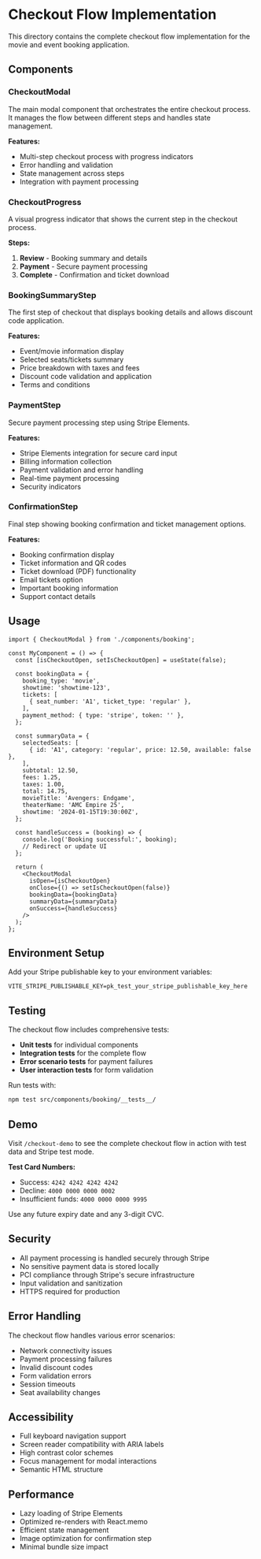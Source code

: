 # Checkout Flow Implementation

This directory contains the complete checkout flow implementation for the movie and event booking application.

## Components

### CheckoutModal
The main modal component that orchestrates the entire checkout process. It manages the flow between different steps and handles state management.

**Features:**
- Multi-step checkout process with progress indicators
- Error handling and validation
- State management across steps
- Integration with payment processing

### CheckoutProgress
A visual progress indicator that shows the current step in the checkout process.

**Steps:**
1. **Review** - Booking summary and details
2. **Payment** - Secure payment processing
3. **Complete** - Confirmation and ticket download

### BookingSummaryStep
The first step of checkout that displays booking details and allows discount code application.

**Features:**
- Event/movie information display
- Selected seats/tickets summary
- Price breakdown with taxes and fees
- Discount code validation and application
- Terms and conditions

### PaymentStep
Secure payment processing step using Stripe Elements.

**Features:**
- Stripe Elements integration for secure card input
- Billing information collection
- Payment validation and error handling
- Real-time payment processing
- Security indicators

### ConfirmationStep
Final step showing booking confirmation and ticket management options.

**Features:**
- Booking confirmation display
- Ticket information and QR codes
- Ticket download (PDF) functionality
- Email tickets option
- Important booking information
- Support contact details

## Usage

```tsx
import { CheckoutModal } from './components/booking';

const MyComponent = () => {
  const [isCheckoutOpen, setIsCheckoutOpen] = useState(false);

  const bookingData = {
    booking_type: 'movie',
    showtime: 'showtime-123',
    tickets: [
      { seat_number: 'A1', ticket_type: 'regular' },
    ],
    payment_method: { type: 'stripe', token: '' },
  };

  const summaryData = {
    selectedSeats: [
      { id: 'A1', category: 'regular', price: 12.50, available: false },
    ],
    subtotal: 12.50,
    fees: 1.25,
    taxes: 1.00,
    total: 14.75,
    movieTitle: 'Avengers: Endgame',
    theaterName: 'AMC Empire 25',
    showtime: '2024-01-15T19:30:00Z',
  };

  const handleSuccess = (booking) => {
    console.log('Booking successful:', booking);
    // Redirect or update UI
  };

  return (
    <CheckoutModal
      isOpen={isCheckoutOpen}
      onClose={() => setIsCheckoutOpen(false)}
      bookingData={bookingData}
      summaryData={summaryData}
      onSuccess={handleSuccess}
    />
  );
};
```

## Environment Setup

Add your Stripe publishable key to your environment variables:

```env
VITE_STRIPE_PUBLISHABLE_KEY=pk_test_your_stripe_publishable_key_here
```

## Testing

The checkout flow includes comprehensive tests:

- **Unit tests** for individual components
- **Integration tests** for the complete flow
- **Error scenario tests** for payment failures
- **User interaction tests** for form validation

Run tests with:
```bash
npm test src/components/booking/__tests__/
```

## Demo

Visit `/checkout-demo` to see the complete checkout flow in action with test data and Stripe test mode.

**Test Card Numbers:**
- Success: `4242 4242 4242 4242`
- Decline: `4000 0000 0000 0002`
- Insufficient funds: `4000 0000 0000 9995`

Use any future expiry date and any 3-digit CVC.

## Security

- All payment processing is handled securely through Stripe
- No sensitive payment data is stored locally
- PCI compliance through Stripe's secure infrastructure
- Input validation and sanitization
- HTTPS required for production

## Error Handling

The checkout flow handles various error scenarios:

- Network connectivity issues
- Payment processing failures
- Invalid discount codes
- Form validation errors
- Session timeouts
- Seat availability changes

## Accessibility

- Full keyboard navigation support
- Screen reader compatibility with ARIA labels
- High contrast color schemes
- Focus management for modal interactions
- Semantic HTML structure

## Performance

- Lazy loading of Stripe Elements
- Optimized re-renders with React.memo
- Efficient state management
- Image optimization for confirmation step
- Minimal bundle size impact